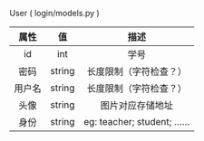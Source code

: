 User ( login/models.py )

|  属性  |   值   |              描述               |
| :----: | :----: | :-----------------------------: |
|   id   |  int   |              学号               |
|  密码  | string |     长度限制（字符检查？）      |
| 用户名 | string |     长度限制（字符检查？）      |
|  头像  | string |        图片对应存储地址         |
|  身份  |  string   | eg:  teacher; student; …… |

